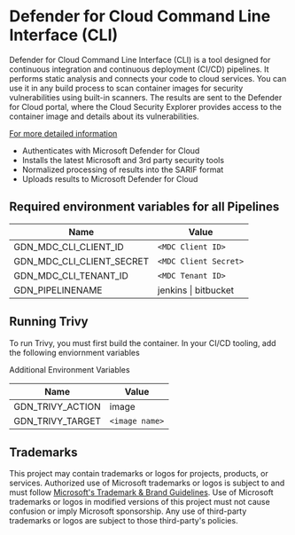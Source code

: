 # Defender for Cloud Command Line Interface (CLI)

Defender for Cloud Command Line Interface (CLI) is a tool designed for continuous integration and continuous deployment (CI/CD) pipelines. It performs static analysis and connects your code to cloud services. You can use it in any build process to scan container images for security vulnerabilities using built-in scanners. The results are sent to the Defender for Cloud portal, where the Cloud Security Explorer provides access to the container image and details about its vulnerabilities.

[For more detailed information](https://learn.microsoft.com/en-us/azure/defender-for-cloud/cli-cicd-integration)

* Authenticates with Microsoft Defender for Cloud
* Installs the latest Microsoft and 3rd party security tools
* Normalized processing of results into the SARIF format
* Uploads results to Microsoft Defender for Cloud

## Required environment variables for all Pipelines

| Name | Value |
| --- | --- | 
| GDN_MDC_CLI_CLIENT_ID | `<MDC Client ID>` |
| GDN_MDC_CLI_CLIENT_SECRET | `<MDC Client Secret>` |
| GDN_MDC_CLI_TENANT_ID | `<MDC Tenant ID>` |
| GDN_PIPELINENAME | jenkins \| bitbucket |

## Running Trivy

To run Trivy, you must first build the container. In your CI/CD tooling, add the following enviornment variables

Additional Environment Variables

| Name | Value |
| --- | --- |
| GDN_TRIVY_ACTION | image |
| GDN_TRIVY_TARGET | `<image name>` |

## Trademarks

This project may contain trademarks or logos for projects, products, or services. Authorized use of Microsoft 
trademarks or logos is subject to and must follow 
[Microsoft's Trademark & Brand Guidelines](https://www.microsoft.com/en-us/legal/intellectualproperty/trademarks/usage/general).
Use of Microsoft trademarks or logos in modified versions of this project must not cause confusion or imply Microsoft sponsorship.
Any use of third-party trademarks or logos are subject to those third-party's policies.

